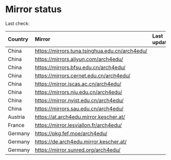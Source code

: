 <script src="./time.js"></script>
# Mirror status
Last check: <script type="text/javascript">localize(1705360706.2076588);</script>

|Country|Mirror|Last update|
|:------|:-----|:----------|
|China|https://mirrors.tuna.tsinghua.edu.cn/arch4edu/|<script type="text/javascript">localize(1705343491);</script>|
|China|https://mirrors.aliyun.com/arch4edu/|<script type="text/javascript">localize(1705343491);</script>|
|China|https://mirrors.bfsu.edu.cn/arch4edu/|<script type="text/javascript">localize(1705343491);</script>|
|China|https://mirrors.cernet.edu.cn/arch4edu/|<script type="text/javascript">localize(1705343491);</script>|
|China|https://mirror.iscas.ac.cn/arch4edu/|<script type="text/javascript">localize(1705343491);</script>|
|China|https://mirrors.nju.edu.cn/arch4edu/|<script type="text/javascript">localize(1705257014);</script>|
|China|https://mirror.nyist.edu.cn/arch4edu/|<script type="text/javascript">localize(1705343491);</script>|
|China|https://mirrors.sau.edu.cn/arch4edu/|<script type="text/javascript">localize(1705343491);</script>|
|Austria|https://at.arch4edu.mirror.kescher.at/|<script type="text/javascript">localize(1705343491);</script>|
|France|https://mirror.lesviallon.fr/arch4edu/|<script type="text/javascript">localize(1705300679);</script>|
|Germany|https://pkg.fef.moe/arch4edu/|<script type="text/javascript">localize(1705343491);</script>|
|Germany|https://de.arch4edu.mirror.kescher.at/|<script type="text/javascript">localize(1705343491);</script>|
|Germany|https://mirror.sunred.org/arch4edu/|<script type="text/javascript">localize(1705343491);</script>|

<script src="./tablefilter/tablefilter.js"></script>
<script src="./table.js"></script>